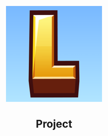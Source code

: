 <p align="center"><img src="../src/assets/images/icon.png" alt="icon-launcher"></p>

<h1 align="center">Project</h1>
